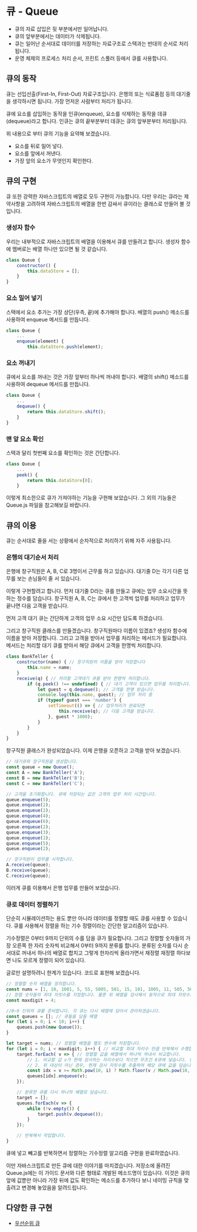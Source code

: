 # 큐 - Queue
* 큐의 자료 삽입은 뒷 부분에서만 일어납니다.
* 큐의 앞부분에서는 데이터가 삭제됩니다.
* 큐는 일어난 순서대로 데이터를 저장하는 자료구조로 스택과는 반대의 순서로 처리됩니다.
* 운영 체제의 프로세스 처리 순서, 프린트 스풀러 등에서 큐를 사용합니다.

## 큐의 동작
큐는 선입선출(First-In, First-Out) 자료구조입니다.
은행의 또는 식료품점 등의 대기줄을 생각하시면 됩니다. 가장 먼저온 사람부터 처리가 됩니다.

큐에 요소를 삽입하는 동작을 인큐(enqueue),
요소를 삭제하는 동작을 데큐(dequeue)라고 합니다.
인큐는 큐의 끝부분부터 데큐는 큐의 앞부분부터 처리됩니다.

위 내용으로 부터 큐의 기능을 요약해 보겠습니다.
* 요소를 뒤로 밀어 넣다.
* 요소를 앞에서 꺼낸다.
* 가장 앞의 요소가 무엇인지 확인한다.

## 큐의 구현
큐 또한 강력한 자바스크립트의 배열로 모두 구현이 가능합니다.
다만 우리는 큐라는 제약사항을 고려하여 자바스크립트의 배열을 한번 감싸서 큐이라는 클래스로 만들어 볼 것입니다.

### 생성자 함수
우리는 내부적으로 자바스크립트의 배열을 이용해서 큐를 만들려고 합니다.
생성자 함수에 멤버로는 배열 하나만 있으면 될 것 같습니다.
```javascript
class Queue {
    constructor() {
        this.dataStore = [];
    }
}
```

### 요소 밀어 넣기
스택에서 요소 추가는 가장 상단(우측, 끝)에 추가해야 합니다.
배열의 push() 메소드를 사용하여 enqueue 메서드를 만듭니다.
```javascript
class Queue {
    ...
    enqueue(element) {
        this.dataStore.push(element);
```

### 요소 꺼내기
큐에서 요소를 꺼내는 것은 가장 앞부터 하나씩 꺼내야 합니다.
배열의 shift() 메소드를 사용하여 dequeue 메서드를 만듭니다.
```javascript
class Queue {
    ...
    dequeue() {
        return this.dataStore.shift();
    }
}
```

### 맨 앞 요소 확인
스택과 달리 첫번째 요소를 확인하는 것은 간단합니다.
```javascript
class Queue {
    ...
    peek() {
        return this.dataStore[0];
    }
```

이렇게 최소한으로 큐가 가져야하는 기능을 구현해 보았습니다.
그 외의 기능들은 Queue.js 파일을 참고해보길 바랍니다.

## 큐의 이용
큐는 순서대로 줄을 서는 상황에서 순차적으로 처리하기 위해 자주 사용됩니다.

### 은행의 대기순서 처리
은행에 창구직원은 A, B, C로 3명이서 근무를 하고 있습니다.
대기줄 D는 각기 다른 업무를 보는 손님들이 줄 서 있습니다.

이렇게 구현할려고 합니다.
먼저 대기줄 D라는 큐를 만들고 큐에는 업무 소요시간을 뜻하는 정수를 담습니다.
창구직원 A, B, C는 큐에서 한 고객씩 업무를 처리하고 업무가 끝나면 다음 고객을 받습니다.

먼저 고객 대기 큐는 간단하게 고객의 업무 소요 시간만 담도록 하겠습니다.

그리고 창구직원 클래스를 만들겠습니다.
창구직원마다 이름이 있겠죠? 생성자 함수에 이름을 받아 저장합니다.
그리고 고객을 받아서 업무를 처리하는 메서드가 필요합니다.
메서드는 처리할 대기 큐를 받아서 해당 큐에서 고객을 한명씩 처리합니다.
```javascript
class BankTeller {
    constructor(name) { // 창구직원의 이름을 받아 저장합니다
        this.name = name;
    }
    receive(q) { // 처리할 고객대기 큐를 받아 한명씩 처리합니다.
        if (q.peek() !== undefined) { // 대기 고객이 있으면 업무를 처리합니다.
            let guest = q.dequeue(); // 고객을 한명 받습니다.
            console.log(this.name, guest); // 업무 처리 중
            if (typeof guest === 'number') {
                setTimeout(() => { // 업무처리가 완료되면
                    this.receive(q); // 다음 고객을 받습니다.
                }, guest * 1000);
            }
        }
    }
}
```
창구직원 클래스가 완성되었습니다.
이제 은행을 오픈하고 고객을 받아 보겠습니다.
```javascript
// 대기큐와 창구직원을 생성합니다.
const queue = new Queue();
const A = new BankTeller('A');
const B = new BankTeller('B');
const C = new BankTeller('C');

// 고객을 초기화합니다. 큐에 저장되는 값은 고객의 업무 처리 시간입니다.
queue.enqueue(5);
queue.enqueue(2);
queue.enqueue(2);
queue.enqueue(4);
queue.enqueue(6);
queue.enqueue(2);
queue.enqueue(3);
queue.enqueue(1);
queue.enqueue(5);
queue.enqueue(2);

// 창구직원이 업무를 시작합니다.
A.receive(queue);
B.receive(queue);
C.receive(queue);
```
이러게 큐를 이용해서 은행 업무를 만들어 보았습니다.

### 큐로 데이터 정렬하기
단순히 시뮬레이션하는 용도 뿐만 아니라 데이터를 정렬할 때도 큐를 사용할 수 있습니다.
큐를 사용해서 정렬을 하는 기수 정렬이라는 간단한 알고리즘이 있습니다.

기수정렬은 0부터 9까지 단위의 수를 담을 큐가 필요합니다.
그리고 정렬할 숫자들의 가장 오른쪽 한 자리 숫자씩 비교해서 0부터 9까지 분류를 합니다.
분류된 숫자를 다시 순서대로 꺼내서 하나의 배열로 합치고 그렇게 한자리씩 올라가면서 재정렬 재정렬 하다보면 나도 모르게 정렬이 되어 있습니다.

글로만 설명하려니 한계가 있습니다.
코드로 표현해 보겠습니다.
```javascript
// 정렬할 숫자 배열을 정의합니다.
const nums = [1, 10, 1001, 5, 55, 5005, 501, 15, 101, 1005, 11, 505, 5001, 51, 105];
// 정렬 숫자들의 최대 자릿수를 지정합니다. 물론 위 배열을 검사해서 동적으로 최대 자릿수를 구하셔도 됩니다.
const maxdigit = 4;

//0~9 단위의 큐를 준비합니다. 각 큐는 다시 배열에 담아서 관리하겠습니다.
const queues = []; // 큐들을 담을 배열
for (let i = 0; i < 10; i++) {
    queues.push(new Queue());
}

let target = nums; // 정렬할 배열을 별도 변수에 저장합니다.
for (let i = 0; i < maxdigit; i++) { // 비교할 최대 자리수 만큼 반복해서 수행합니다.
    target.forEach( v => { // 정렬할 값을 배열에서 하나씩 꺼내서 비교합니다.
        // 1. 비교할 값 v가 현재 검사하는 자리수보다 작으면 무조건 0큐에 넣습니다. 현재 자릿수는 Math.pow(10, i)로 확인합니다.
        // 2. 위 대상이 아닌 경우, 현재 검사 자릿수를 추출하여 해당 큐에 값을 담습니다.
        const idx = v >= Math.pow(10, i) ? Math.floor(v / Math.pow(10, i)) % 10 : 0;
        queues[idx].enqueue(v);
    });

    // 분류한 큐를 다시 하나의 배열로 담습니다.
    target = [];
    queues.forEach(v => {
        while (!v.empty()) {
            target.push(v.dequeue());
        }
    });

    // 반복해서 작업합니다.
}
```

큐에 넣고 빼고를 반복하면서 정렬하는 기수정렬 알고리즘 구현을 완료하였습니다.

이만 자바스크립트로 만든 큐에 대한 이야기를 마치겠습니다.
저장소에 올려진 Queue.js에는 이 가이드 문서와 다른 형태로 개발된 메소드명이 있습니다.
이것은 큐의 앞에 값뿐만 아니라 가장 뒤에 값도 확인하는 메소드를 추가하다 보니 네이밍 규칙을 맞출려고 변경해 놓았음을 알려드립니다.

## 다양한 큐 구현
* [우선순위 큐](./PriorityQueue)